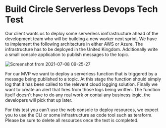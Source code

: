 # Build Circle Serverless Devops Tech Test

Our client wants us to deploy some serverless ionfrastructure ahead of the development team who will be building a new worker next sprint. We have to implement the following architecture in either AWS or Azure. The infrastructure has to be deployed in the United Kingdom. Additionally write a small console application to publish messages to the topic.

![Screenshot from 2021-07-08 09-25-27](https://user-images.githubusercontent.com/1591497/124888961-81456d80-dfce-11eb-8ec7-149d3eb2939d.png)

For our MVP we want to deploy a serverless function that is triggered by a message being published to a topic. At this stage the function should simply log that it has been called to the relevent cloud logging solution. Finally we want to create an alert that fires from those logs being written. The function itself doesn't have to do any real work or contai any business logic, the developers will pick that up later. 

For this test you can't use the web console to deploy resources, we expect you to use the CLI or some infrastructure as code tool such as teraform. Please be sure to delete all resources once the test is completed.
